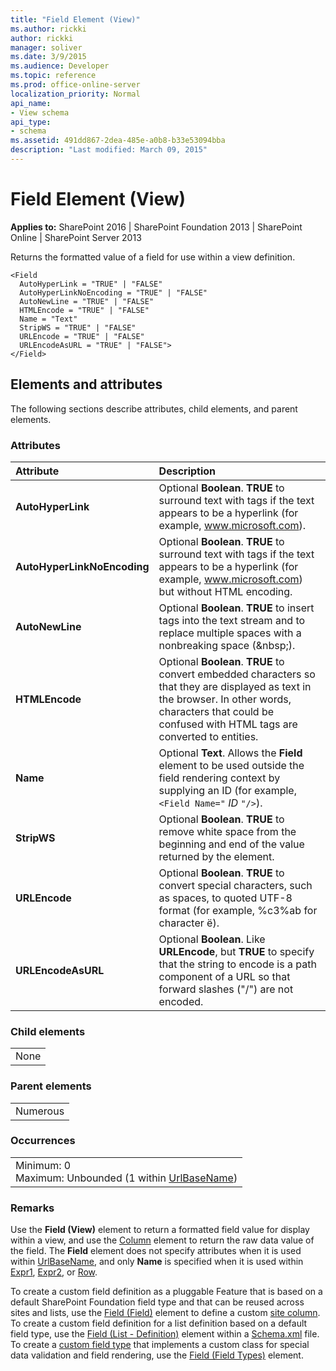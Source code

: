 ```yaml
---
title: "Field Element (View)"
ms.author: rickki
author: rickki
manager: soliver
ms.date: 3/9/2015
ms.audience: Developer
ms.topic: reference
ms.prod: office-online-server
localization_priority: Normal
api_name:
- View schema
api_type:
- schema
ms.assetid: 491dd867-2dea-485e-a0b8-b33e53094bba
description: "Last modified: March 09, 2015"
---
```


# Field Element (View)

 
  
 **Applies to:** SharePoint 2016 | SharePoint Foundation 2013 | SharePoint Online | SharePoint Server 2013
  
Returns the formatted value of a field for use within a view definition. 
  
```
<Field
  AutoHyperLink = "TRUE" | "FALSE"
  AutoHyperLinkNoEncoding = "TRUE" | "FALSE"
  AutoNewLine = "TRUE" | "FALSE"
  HTMLEncode = "TRUE" | "FALSE"
  Name = "Text"
  StripWS = "TRUE" | "FALSE"
  URLEncode = "TRUE" | "FALSE"
  URLEncodeAsURL = "TRUE" | "FALSE">
</Field>
```

## Elements and attributes

The following sections describe attributes, child elements, and parent elements.

### Attributes

|**Attribute**|**Description**|
|:-----|:-----|
|**AutoHyperLink** <br/> |Optional **Boolean**. **TRUE** to surround text with <A> tags if the text appears to be a hyperlink (for example, www.microsoft.com).  <br/> |
|**AutoHyperLinkNoEncoding** <br/> |Optional **Boolean**. **TRUE** to surround text with <A> tags if the text appears to be a hyperlink (for example, www.microsoft.com) but without HTML encoding.  <br/> |
|**AutoNewLine** <br/> |Optional **Boolean**. **TRUE** to insert <BR> tags into the text stream and to replace multiple spaces with a nonbreaking space (&amp;nbsp;).  <br/> |
|**HTMLEncode** <br/> |Optional **Boolean**. **TRUE** to convert embedded characters so that they are displayed as text in the browser. In other words, characters that could be confused with HTML tags are converted to entities.  <br/> |
|**Name** <br/> |Optional **Text**. Allows the **Field** element to be used outside the field rendering context by supplying an ID (for example,  `<Field Name="` _ID_ `"/>`).  <br/> |
|**StripWS** <br/> |Optional **Boolean**. **TRUE** to remove white space from the beginning and end of the value returned by the element.  <br/> |
|**URLEncode** <br/> |Optional **Boolean**. **TRUE** to convert special characters, such as spaces, to quoted UTF-8 format (for example, %c3%ab for character ë).  <br/> |
|**URLEncodeAsURL** <br/> |Optional **Boolean**. Like **URLEncode**, but **TRUE** to specify that the string to encode is a path component of a URL so that forward slashes ("/") are not encoded.  <br/> |
   
### Child elements

||
|:-----|
|None |
   
### Parent elements

||
|:-----|
|Numerous |
   
### Occurrences

||
|:-----|
|Minimum: 0  <br/> Maximum: Unbounded (1 within [UrlBaseName](urlbasename-element-view.md))  <br/> |
   
### Remarks

Use the **Field (View)** element to return a formatted field value for display within a view, and use the [Column](column-element-view.md) element to return the raw data value of the field. The **Field** element does not specify attributes when it is used within [UrlBaseName](urlbasename-element-view.md), and only **Name** is specified when it is used within [Expr1](expr1-element-view.md), [Expr2](expr2-element-view.md), or [Row](../../collaborative-application-markup-language-caml-schemas/site-schema/row-element-site.md).
  
To create a custom field definition as a pluggable Feature that is based on a default SharePoint Foundation field type and that can be reused across sites and lists, use the [Field (Field)](../../sharepoint-features-schemas/field-definitions/field-element-field.md) element to define a custom [site column](http://msdn.microsoft.com/library/0402b3a7-3665-43df-9769-85e3aa1b2432%28Office.15%29.aspx). To create a custom field definition for a list definition based on a default field type, use the [Field (List - Definition)](../../collaborative-application-markup-language-caml-schemas/list-schema/field-element-list.md) element within a [Schema.xml](http://msdn.microsoft.com/library/c2f01064-80d8-47ee-b602-ecf4c480ac56%28Office.15%29.aspx) file. To create a [custom field type](http://msdn.microsoft.com/library/1345b345-226d-443a-918f-af123a3c7b13%28Office.15%29.aspx) that implements a custom class for special data validation and field rendering, use the [Field (Field Types)](../../other-sharepoint-schemas/field-types-schema/field-element-field-types.md) element. 
  

